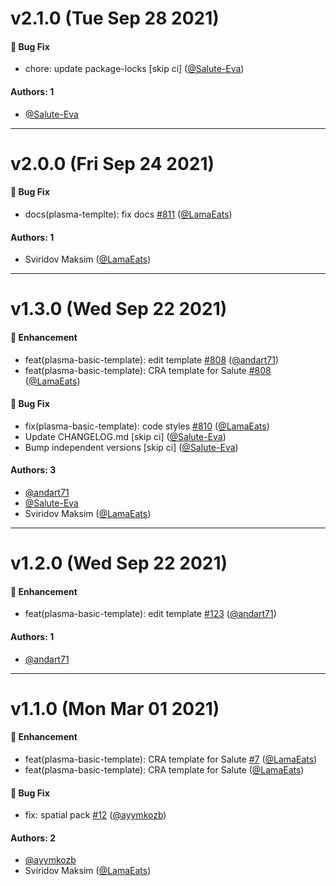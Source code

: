 # v2.1.0 (Tue Sep 28 2021)

#### 🐛 Bug Fix

- chore: update package-locks \[skip ci\] ([@Salute-Eva](https://github.com/Salute-Eva))

#### Authors: 1

- [@Salute-Eva](https://github.com/Salute-Eva)

---

# v2.0.0 (Fri Sep 24 2021)

#### 🐛 Bug Fix

- docs(plasma-templte): fix docs [#811](https://github.com/salute-developers/plasma/pull/811) ([@LamaEats](https://github.com/LamaEats))

#### Authors: 1

- Sviridov Maksim ([@LamaEats](https://github.com/LamaEats))

---

# v1.3.0 (Wed Sep 22 2021)

#### 🚀 Enhancement

- feat(plasma-basic-template): edit template [#808](https://github.com/salute-developers/plasma/pull/808) ([@andart71](https://github.com/andart71))
- feat(plasma-basic-template): CRA template for Salute [#808](https://github.com/salute-developers/plasma/pull/808) ([@LamaEats](https://github.com/LamaEats))

#### 🐛 Bug Fix

- fix(plasma-basic-template): code styles [#810](https://github.com/salute-developers/plasma/pull/810) ([@LamaEats](https://github.com/LamaEats))
- Update CHANGELOG.md \[skip ci\] ([@Salute-Eva](https://github.com/Salute-Eva))
- Bump independent versions \[skip ci\] ([@Salute-Eva](https://github.com/Salute-Eva))

#### Authors: 3

- [@andart71](https://github.com/andart71)
- [@Salute-Eva](https://github.com/Salute-Eva)
- Sviridov Maksim ([@LamaEats](https://github.com/LamaEats))

---

# v1.2.0 (Wed Sep 22 2021)

#### 🚀 Enhancement

- feat(plasma-basic-template): edit template [#123](https://github.com/salute-developers/pashka/pull/123) ([@andart71](https://github.com/andart71))

#### Authors: 1

- [@andart71](https://github.com/andart71)

---

# v1.1.0 (Mon Mar 01 2021)

#### 🚀 Enhancement

- feat(plasma-basic-template): CRA template for Salute [#7](https://github.com/salute-developers/pashka/pull/7) ([@LamaEats](https://github.com/LamaEats))
- feat(plasma-basic-template): CRA template for Salute ([@LamaEats](https://github.com/LamaEats))

#### 🐛 Bug Fix

- fix: spatial pack [#12](https://github.com/salute-developers/pashka/pull/12) ([@ayymkozb](https://github.com/ayymkozb))

#### Authors: 2

- [@ayymkozb](https://github.com/ayymkozb)
- Sviridov Maksim ([@LamaEats](https://github.com/LamaEats))
